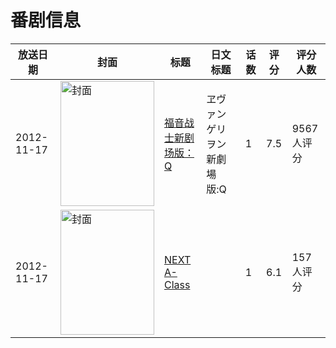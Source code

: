# 番剧信息

|放送日期|封面|标题|日文标题|话数|评分|评分人数|
|---|---|---|---|---|---|---|
|2012-11-17|<img src="//lain.bgm.tv/pic/cover/c/a6/bb/22505_O197k.jpg" alt="封面" style="width:150px;height:200px;object-fit:cover;">|[福音战士新剧场版：Q](https://bangumi.tv/subject/22505)|ヱヴァンゲリヲン新劇場版:Q|1|7.5|9567人评分|
|2012-11-17|<img src="//lain.bgm.tv/pic/cover/c/cd/7d/54371_qk2j7.jpg" alt="封面" style="width:150px;height:200px;object-fit:cover;">|[NEXT A-Class](https://bangumi.tv/subject/54371)||1|6.1|157人评分|

